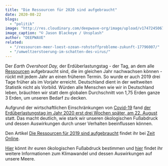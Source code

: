 ```yaml
---
title: "Die Ressourcen für 2020 sind aufgebraucht"
date: 2020-08-22
blogs: 
  - "politik"
image: "http://res.cloudinary.com/deepwave-org/image/upload/v1747245067/deepwave.org/jason-blackeye-zAITDJYV09w-unsplash-scaled.jpg"
image_caption: "© Jason Blackeye / Unsplash"
author: "DEEPWAVE"
related: 
  - "/ressourcen-meer-loest-ozean-rohstoffprobleme-zukunft-17796007/"
  - "/umweltzerstoerung-im-schatten-des-virus/"
---
```


Der _Earth Overshoot Day,_ der Erdüberlastungstag - der Tag, an dem alle [Ressourcen](https://www.deepwave.org/ressourcen-meer-loest-ozean-rohstoffprobleme-zukunft-17796007/) aufgebraucht sind, die im gleichen Jahr nachwachsen können - rückt mit jedem Jahr an einen früheren Termin. So wurde er auch 2019 drei Tage früher als im Vorjahr erreicht. Deutschland dient in der weltweiten Statistik nicht als Vorbild. Würden alle Menschen wie wir in Deutschland leben, bräuchten wir statt dem globalen Durchschnitt von 1,75 Erden ganze 3 Erden, um unseren Bedarf zu decken.

Aufgrund der wirtschaftlichen Einschränkungen von [Covid-19](https://www.deepwave.org/umweltzerstoerung-im-schatten-des-virus/) fand [der Erdüberlastungstag im Jahr 2020 erst drei Wochen später, am 22. August](https://www.focus.de/wissen/klima/wissenschaft-corona-pandemie-verringert-oekologische-schaeden-fuer-2020_id_12341936.html) statt. Das macht deutlich, wie stark wir unseren ökologischen Fußabdruck und dessen Auswirkungen durch unser Verhalten beeinflussen können.

Den Artikel [Die Ressourcen für 2019 sind aufgebraucht](https://www.zeit.de/wissen/umwelt/2019-07/umwelt-ressourcen-erdueberlastung-verbrauch-menschheit) findet ihr bei [Zeit Online](https://www.zeit.de/index).

[Hier](https://www.fussabdruck.de/) könnt ihr euren ökologischen Fußabdruck bestimmen und [hier](https://www.deepwave.org/die-ozeane/klimawandel/) findet ihr weitere Informationen zum Klimawandel und dessen Auswirkungen auf unsere Meere.
